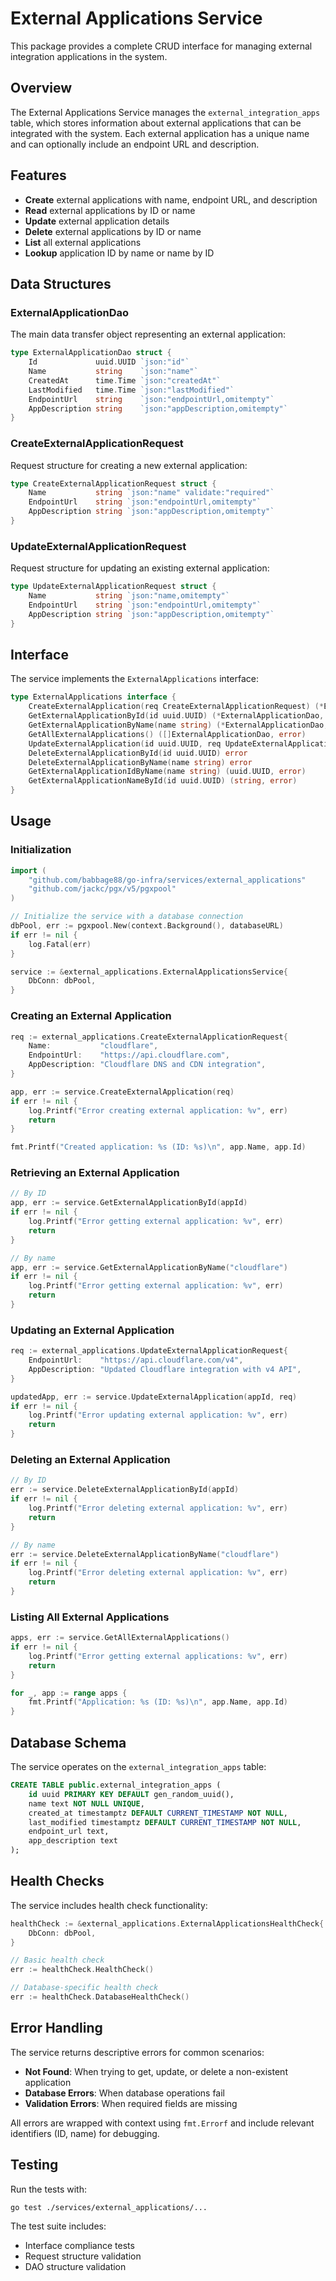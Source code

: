 # External Applications Service

This package provides a complete CRUD interface for managing external integration applications in the system.

## Overview

The External Applications Service manages the `external_integration_apps` table, which stores information about external applications that can be integrated with the system. Each external application has a unique name and can optionally include an endpoint URL and description.

## Features

- **Create** external applications with name, endpoint URL, and description
- **Read** external applications by ID or name
- **Update** external application details
- **Delete** external applications by ID or name
- **List** all external applications
- **Lookup** application ID by name or name by ID

## Data Structures

### ExternalApplicationDao
The main data transfer object representing an external application:

```go
type ExternalApplicationDao struct {
    Id             uuid.UUID `json:"id"`
    Name           string    `json:"name"`
    CreatedAt      time.Time `json:"createdAt"`
    LastModified   time.Time `json:"lastModified"`
    EndpointUrl    string    `json:"endpointUrl,omitempty"`
    AppDescription string    `json:"appDescription,omitempty"`
}
```

### CreateExternalApplicationRequest
Request structure for creating a new external application:

```go
type CreateExternalApplicationRequest struct {
    Name           string `json:"name" validate:"required"`
    EndpointUrl    string `json:"endpointUrl,omitempty"`
    AppDescription string `json:"appDescription,omitempty"`
}
```

### UpdateExternalApplicationRequest
Request structure for updating an existing external application:

```go
type UpdateExternalApplicationRequest struct {
    Name           string `json:"name,omitempty"`
    EndpointUrl    string `json:"endpointUrl,omitempty"`
    AppDescription string `json:"appDescription,omitempty"`
}
```

## Interface

The service implements the `ExternalApplications` interface:

```go
type ExternalApplications interface {
    CreateExternalApplication(req CreateExternalApplicationRequest) (*ExternalApplicationDao, error)
    GetExternalApplicationById(id uuid.UUID) (*ExternalApplicationDao, error)
    GetExternalApplicationByName(name string) (*ExternalApplicationDao, error)
    GetAllExternalApplications() ([]ExternalApplicationDao, error)
    UpdateExternalApplication(id uuid.UUID, req UpdateExternalApplicationRequest) (*ExternalApplicationDao, error)
    DeleteExternalApplicationById(id uuid.UUID) error
    DeleteExternalApplicationByName(name string) error
    GetExternalApplicationIdByName(name string) (uuid.UUID, error)
    GetExternalApplicationNameById(id uuid.UUID) (string, error)
}
```

## Usage

### Initialization

```go
import (
    "github.com/babbage88/go-infra/services/external_applications"
    "github.com/jackc/pgx/v5/pgxpool"
)

// Initialize the service with a database connection
dbPool, err := pgxpool.New(context.Background(), databaseURL)
if err != nil {
    log.Fatal(err)
}

service := &external_applications.ExternalApplicationsService{
    DbConn: dbPool,
}
```

### Creating an External Application

```go
req := external_applications.CreateExternalApplicationRequest{
    Name:           "cloudflare",
    EndpointUrl:    "https://api.cloudflare.com",
    AppDescription: "Cloudflare DNS and CDN integration",
}

app, err := service.CreateExternalApplication(req)
if err != nil {
    log.Printf("Error creating external application: %v", err)
    return
}

fmt.Printf("Created application: %s (ID: %s)\n", app.Name, app.Id)
```

### Retrieving an External Application

```go
// By ID
app, err := service.GetExternalApplicationById(appId)
if err != nil {
    log.Printf("Error getting external application: %v", err)
    return
}

// By name
app, err := service.GetExternalApplicationByName("cloudflare")
if err != nil {
    log.Printf("Error getting external application: %v", err)
    return
}
```

### Updating an External Application

```go
req := external_applications.UpdateExternalApplicationRequest{
    EndpointUrl:    "https://api.cloudflare.com/v4",
    AppDescription: "Updated Cloudflare integration with v4 API",
}

updatedApp, err := service.UpdateExternalApplication(appId, req)
if err != nil {
    log.Printf("Error updating external application: %v", err)
    return
}
```

### Deleting an External Application

```go
// By ID
err := service.DeleteExternalApplicationById(appId)
if err != nil {
    log.Printf("Error deleting external application: %v", err)
    return
}

// By name
err := service.DeleteExternalApplicationByName("cloudflare")
if err != nil {
    log.Printf("Error deleting external application: %v", err)
    return
}
```

### Listing All External Applications

```go
apps, err := service.GetAllExternalApplications()
if err != nil {
    log.Printf("Error getting external applications: %v", err)
    return
}

for _, app := range apps {
    fmt.Printf("Application: %s (ID: %s)\n", app.Name, app.Id)
}
```

## Database Schema

The service operates on the `external_integration_apps` table:

```sql
CREATE TABLE public.external_integration_apps (
    id uuid PRIMARY KEY DEFAULT gen_random_uuid(),
    name text NOT NULL UNIQUE,
    created_at timestamptz DEFAULT CURRENT_TIMESTAMP NOT NULL,
    last_modified timestamptz DEFAULT CURRENT_TIMESTAMP NOT NULL,
    endpoint_url text,
    app_description text
);
```

## Health Checks

The service includes health check functionality:

```go
healthCheck := &external_applications.ExternalApplicationsHealthCheck{
    DbConn: dbPool,
}

// Basic health check
err := healthCheck.HealthCheck()

// Database-specific health check
err := healthCheck.DatabaseHealthCheck()
```

## Error Handling

The service returns descriptive errors for common scenarios:

- **Not Found**: When trying to get, update, or delete a non-existent application
- **Database Errors**: When database operations fail
- **Validation Errors**: When required fields are missing

All errors are wrapped with context using `fmt.Errorf` and include relevant identifiers (ID, name) for debugging.

## Testing

Run the tests with:

```bash
go test ./services/external_applications/...
```

The test suite includes:
- Interface compliance tests
- Request structure validation
- DAO structure validation 